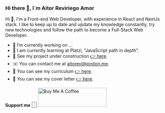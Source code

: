### Hi there 👋, I´m Aitor Reviriego Amor

Hi 👋, I'm a Front-end Web Developer, with experience in React and NextJs stack. I like to keep up to date and update my knowledge constantly, try new technologies and follow the path to become a Full-Stack Web Developer.


- 🔭 I’m currently working on ...
- 🌱 I am currently learning at Platzi, "JavaScript path in depth".
- 🚧 See my project under construction [👉 here](https://you-pod-2-0.vercel.app/).
- ✉️ You can contact me at aitorevi@proton.me.
- 📄 You can see my curriculum [👉 here](/CV_Aitor_Reviriego_Amor.pdf).
- 📝 You can see my cover letter [👉 here](/Carta_de_presentacion_Aitor_Reviriego_Amor.pdf).


**Support me**
<button>

</button>
<a href="https://www.buymeacoffee.com/aitorevi" target="_blank"><img src="https://cdn.buymeacoffee.com/buttons/v2/default-yellow.png" alt="Buy Me A Coffee" style="height: 60px !important;width: 217px !important;" ></a>
